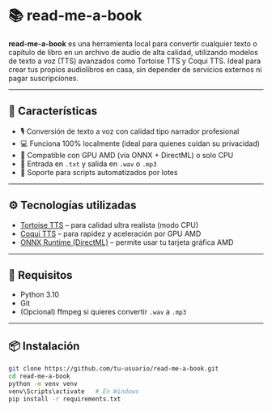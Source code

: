 # 📚 read-me-a-book

**read-me-a-book** es una herramienta local para convertir cualquier texto o capítulo de libro en un archivo de audio de alta calidad, utilizando modelos de texto a voz (TTS) avanzados como Tortoise TTS y Coqui TTS. Ideal para crear tus propios audiolibros en casa, sin depender de servicios externos ni pagar suscripciones.

---

## 🚀 Características

- 🎙️ Conversión de texto a voz con calidad tipo narrador profesional
- 💻 Funciona 100% localmente (ideal para quienes cuidan su privacidad)
- 🧠 Compatible con GPU AMD (vía ONNX + DirectML) o solo CPU
- 📁 Entrada en `.txt` y salida en `.wav` o `.mp3`
- 🔁 Soporte para scripts automatizados por lotes

---

## ⚙️ Tecnologías utilizadas

- [Tortoise TTS](https://github.com/neonbjb/tortoise-tts) – para calidad ultra realista (modo CPU)
- [Coqui TTS](https://github.com/coqui-ai/TTS) – para rapidez y aceleración por GPU AMD
- [ONNX Runtime (DirectML)](https://onnxruntime.ai/) – permite usar tu tarjeta gráfica AMD

---

## 🧰 Requisitos

- Python 3.10
- Git
- (Opcional) ffmpeg si quieres convertir `.wav` a `.mp3`

---

## 📦 Instalación

```bash
git clone https://github.com/tu-usuario/read-me-a-book.git
cd read-me-a-book
python -m venv venv
venv\Scripts\activate   # En Windows
pip install -r requirements.txt

